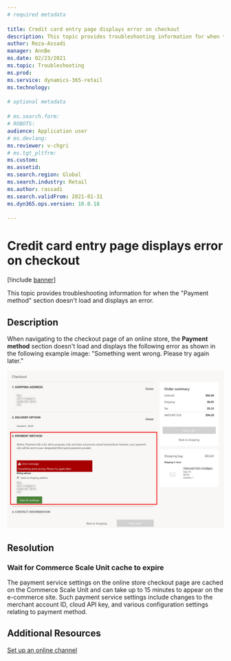 ```yaml
---
# required metadata

title: Credit card entry page displays error on checkout
description: This topic provides troubleshooting information for when the "Payment method" section doesn't load and displays an error. 
author: Reza-Assadi
manager: AnnBe
ms.date: 02/23/2021
ms.topic: Troubleshooting
ms.prod: 
ms.service: dynamics-365-retail
ms.technology: 

# optional metadata

# ms.search.form: 
# ROBOTS: 
audience: Application user
# ms.devlang: 
ms.reviewer: v-chgri
# ms.tgt_pltfrm: 
ms.custom: 
ms.assetid: 
ms.search.region: Global
ms.search.industry: Retail
ms.author: rassadi
ms.search.validFrom: 2021-01-31
ms.dyn365.ops.version: 10.0.18

---
```


# Credit card entry page displays error on checkout

[!include [banner](../../includes/banner.md)]

This topic provides troubleshooting information for when the "Payment method" section doesn't load and displays an error.

## Description

When navigating to the checkout page of an online store, the **Payment method** section doesn't load and displays the following error as shown in the following example image: "Something went wrong. Please try again later."

![Payment module error](media/payment-module-error.jpg)

## Resolution

### Wait for Commerce Scale Unit cache to expire

The payment service settings on the online store checkout page are cached on the Commerce Scale Unit and can take up to 15 minutes to appear on the e-commerce site. Such payment service settings include changes to the merchant account ID, cloud API key, and various configuration settings relating to payment method. 

## Additional Resources

[Set up an online channel](../channel-setup-online.md)
